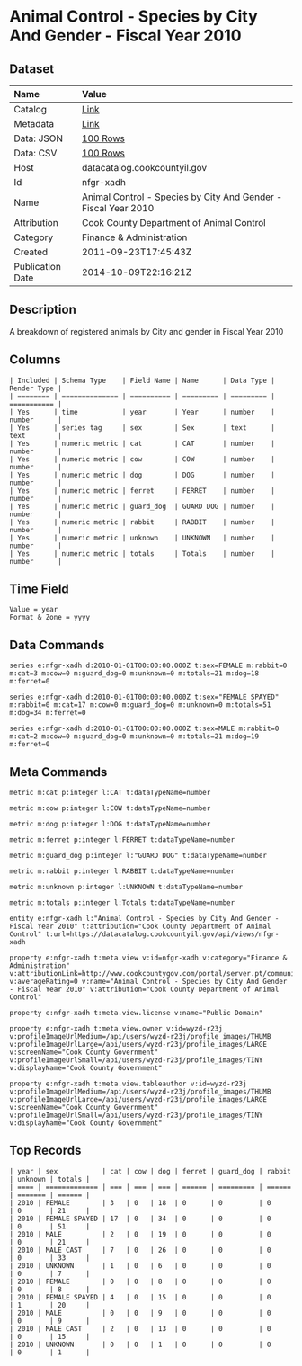 # Animal Control - Species by City And Gender - Fiscal Year 2010

## Dataset

| Name | Value |
| :--- | :---- |
| Catalog | [Link](https://catalog.data.gov/dataset/animal-control-species-by-city-and-gender-fiscal-year-2010-60e6b) |
| Metadata | [Link](https://datacatalog.cookcountyil.gov/api/views/nfgr-xadh) |
| Data: JSON | [100 Rows](https://datacatalog.cookcountyil.gov/api/views/nfgr-xadh/rows.json?max_rows=100) |
| Data: CSV | [100 Rows](https://datacatalog.cookcountyil.gov/api/views/nfgr-xadh/rows.csv?max_rows=100) |
| Host | datacatalog.cookcountyil.gov |
| Id | nfgr-xadh |
| Name | Animal Control - Species by City And Gender - Fiscal Year 2010 |
| Attribution | Cook County Department of Animal Control |
| Category | Finance & Administration |
| Created | 2011-09-23T17:45:43Z |
| Publication Date | 2014-10-09T22:16:21Z |

## Description

A breakdown of registered animals by City and gender in Fiscal Year 2010

## Columns

```ls
| Included | Schema Type    | Field Name | Name      | Data Type | Render Type |
| ======== | ============== | ========== | ========= | ========= | =========== |
| Yes      | time           | year       | Year      | number    | number      |
| Yes      | series tag     | sex        | Sex       | text      | text        |
| Yes      | numeric metric | cat        | CAT       | number    | number      |
| Yes      | numeric metric | cow        | COW       | number    | number      |
| Yes      | numeric metric | dog        | DOG       | number    | number      |
| Yes      | numeric metric | ferret     | FERRET    | number    | number      |
| Yes      | numeric metric | guard_dog  | GUARD DOG | number    | number      |
| Yes      | numeric metric | rabbit     | RABBIT    | number    | number      |
| Yes      | numeric metric | unknown    | UNKNOWN   | number    | number      |
| Yes      | numeric metric | totals     | Totals    | number    | number      |
```

## Time Field

```ls
Value = year
Format & Zone = yyyy
```

## Data Commands

```ls
series e:nfgr-xadh d:2010-01-01T00:00:00.000Z t:sex=FEMALE m:rabbit=0 m:cat=3 m:cow=0 m:guard_dog=0 m:unknown=0 m:totals=21 m:dog=18 m:ferret=0

series e:nfgr-xadh d:2010-01-01T00:00:00.000Z t:sex="FEMALE SPAYED" m:rabbit=0 m:cat=17 m:cow=0 m:guard_dog=0 m:unknown=0 m:totals=51 m:dog=34 m:ferret=0

series e:nfgr-xadh d:2010-01-01T00:00:00.000Z t:sex=MALE m:rabbit=0 m:cat=2 m:cow=0 m:guard_dog=0 m:unknown=0 m:totals=21 m:dog=19 m:ferret=0
```

## Meta Commands

```ls
metric m:cat p:integer l:CAT t:dataTypeName=number

metric m:cow p:integer l:COW t:dataTypeName=number

metric m:dog p:integer l:DOG t:dataTypeName=number

metric m:ferret p:integer l:FERRET t:dataTypeName=number

metric m:guard_dog p:integer l:"GUARD DOG" t:dataTypeName=number

metric m:rabbit p:integer l:RABBIT t:dataTypeName=number

metric m:unknown p:integer l:UNKNOWN t:dataTypeName=number

metric m:totals p:integer l:Totals t:dataTypeName=number

entity e:nfgr-xadh l:"Animal Control - Species by City And Gender - Fiscal Year 2010" t:attribution="Cook County Department of Animal Control" t:url=https://datacatalog.cookcountyil.gov/api/views/nfgr-xadh

property e:nfgr-xadh t:meta.view v:id=nfgr-xadh v:category="Finance & Administration" v:attributionLink=http://www.cookcountygov.com/portal/server.pt/community/animal___rabies_control/247 v:averageRating=0 v:name="Animal Control - Species by City And Gender - Fiscal Year 2010" v:attribution="Cook County Department of Animal Control"

property e:nfgr-xadh t:meta.view.license v:name="Public Domain"

property e:nfgr-xadh t:meta.view.owner v:id=wyzd-r23j v:profileImageUrlMedium=/api/users/wyzd-r23j/profile_images/THUMB v:profileImageUrlLarge=/api/users/wyzd-r23j/profile_images/LARGE v:screenName="Cook County Government" v:profileImageUrlSmall=/api/users/wyzd-r23j/profile_images/TINY v:displayName="Cook County Government"

property e:nfgr-xadh t:meta.view.tableauthor v:id=wyzd-r23j v:profileImageUrlMedium=/api/users/wyzd-r23j/profile_images/THUMB v:profileImageUrlLarge=/api/users/wyzd-r23j/profile_images/LARGE v:screenName="Cook County Government" v:profileImageUrlSmall=/api/users/wyzd-r23j/profile_images/TINY v:displayName="Cook County Government"
```

## Top Records

```ls
| year | sex           | cat | cow | dog | ferret | guard_dog | rabbit | unknown | totals | 
| ==== | ============= | === | === | === | ====== | ========= | ====== | ======= | ====== | 
| 2010 | FEMALE        | 3   | 0   | 18  | 0      | 0         | 0      | 0       | 21     | 
| 2010 | FEMALE SPAYED | 17  | 0   | 34  | 0      | 0         | 0      | 0       | 51     | 
| 2010 | MALE          | 2   | 0   | 19  | 0      | 0         | 0      | 0       | 21     | 
| 2010 | MALE CAST     | 7   | 0   | 26  | 0      | 0         | 0      | 0       | 33     | 
| 2010 | UNKNOWN       | 1   | 0   | 6   | 0      | 0         | 0      | 0       | 7      | 
| 2010 | FEMALE        | 0   | 0   | 8   | 0      | 0         | 0      | 0       | 8      | 
| 2010 | FEMALE SPAYED | 4   | 0   | 15  | 0      | 0         | 0      | 1       | 20     | 
| 2010 | MALE          | 0   | 0   | 9   | 0      | 0         | 0      | 0       | 9      | 
| 2010 | MALE CAST     | 2   | 0   | 13  | 0      | 0         | 0      | 0       | 15     | 
| 2010 | UNKNOWN       | 0   | 0   | 1   | 0      | 0         | 0      | 0       | 1      | 
```